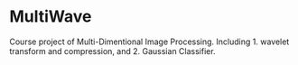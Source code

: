 MultiWave
=========

Course project of Multi-Dimentional Image Processing. Including 1. wavelet transform and compression, and 2. Gaussian Classifier. 
